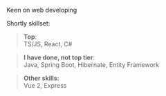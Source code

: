 Keen on web developing

Shortly skillset:

>**Top**:<br>TS/JS, React, C#


>**I have done, not top tier**:<br>Java, Spring Boot, Hibernate, Entity Framework


>**Other skills:**<br>Vue 2, Express
